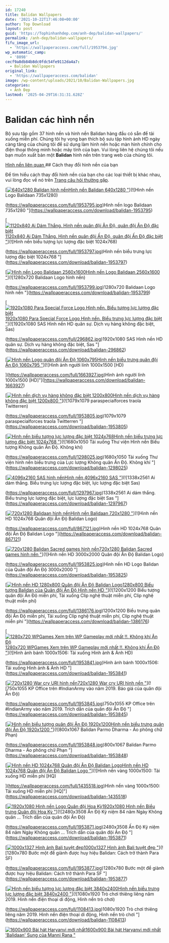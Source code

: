 ```yaml
---
id: 17240
title: Balidan Wallpapers
date: '2021-10-22T17:46:08+00:00'
author: Top Download
layout: post
guid: 'https://Tophinhanhdep.com/anh-dep/balidan-wallpapers/'
permalink: /anh-dep/balidan-wallpapers/
fifu_image_url:
  - 'https://wallpaperaccess.com/full/1953794.jpg'
wp_automatic_camp:
  - '8098'
cecf9a8db84b8dc0fdc54fe9112da4a7:
  - Balidan Wallpapers
original_link:
  - 'https://wallpaperaccess.com/balidan'
image: /wp-content/uploads/2021/10/Balidan-Wallpapers.jpg
categories:
  - Ảnh Đẹp
lastmod: '2025-04-29T16:31:31.628Z'
---
```

# Balidan các hình nền

Bộ sưu tập gồm 37 hình nền và hình nền Balidan hàng đầu có sẵn để tải xuống miễn phí. Chúng tôi hy vọng bạn thích bộ sưu tập hình ảnh HD ngày càng tăng của chúng tôi để sử dụng làm hình nền hoặc màn hình chính cho điện thoại thông minh hoặc máy tính của bạn. Vui lòng liên hệ chúng tôi nếu bạn muốn xuất bản một **Balidan** hình nền trên trang web của chúng tôi.

[Hình nền liên quan ](#related) ## Cách thay đổi hình nền của bạn

Để tìm hiểu cách thay đổi hình nền của bạn cho các loại thiết bị khác nhau, vui lòng đọc về nó trên [Trang câu hỏi thường gặp](https://tophinhanhdep.com/faq/).

  
[[![640x1280 Balidan hình nền](https://wallpaperaccess.com/full/1953794.jpg)Hình nền Balidan 640x1280 "](https://wallpaperaccess.com/download/balidan-1953794)](![Hình nền Logo Balidaan 735x1280)

(https://wallpaperaccess.com/full/1953795.jpg)Hình nền logo Balidaan 735x1280 "](https://wallpaperaccess.com/download/balidan-1953795)

[[![1120x840 Ai Dám Thắng.  Hình nền quân đội Ấn Độ, quân đội Ấn Độ đặc biệt](https://wallpaperaccess.com/full/1953796.jpg)1120x840 Ai Dám Thắng. Hình nền quân đội Ấn Độ, quân đội Ấn Độ đặc biệt "](https://wallpaperaccess.com/download/balidan-1953796)](![Hình nền biểu tượng lực lượng đặc biệt 1024x768)

(https://wallpaperaccess.com/full/1953797.jpg)Hình nền biểu trưng lực lượng đặc biệt 1024x768 "](https://wallpaperaccess.com/download/balidan-1953797)

[[![Hình nền Logo Balidaan 2560x1600](https://wallpaperaccess.com/full/1953798.jpg)Hình nền Logo Balidaan 2560x1600 "](https://wallpaperaccess.com/download/balidan-1953798)](![1280x720 Balidaan Logo hình nền)

(https://wallpaperaccess.com/full/1953799.jpg)1280x720 Balidaan Logo hình nền "](https://wallpaperaccess.com/download/balidan-1953799)

[[![1920x1080 Para Special Force Logo Hình nền.  Biểu tượng lực lượng đặc biệt](https://wallpaperaccess.com/full/1953800.jpg)1920x1080 Para Special Force Logo Hình nền. Biểu trưng lực lượng đặc biệt "](https://wallpaperaccess.com/download/balidan-1953800)](![1920x1080 SAS Hình nền HD quân sự.  Dịch vụ hàng không đặc biệt, Sas)

(https://wallpaperaccess.com/full/296862.jpg)1920x1080 SAS Hình nền HD quân sự. Dịch vụ hàng không đặc biệt, Sas "](https://wallpaperaccess.com/download/balidan-296862)

[[![Hình nền Logo quân đội Ấn Độ 1060x795](https://wallpaperaccess.com/full/1953802.jpg)Hình nền biểu trưng quân đội Ấn Độ 1060x795 "](https://wallpaperaccess.com/download/balidan-1953802)](![Hình ảnh người lính 1000x1500 [HD)

](https://wallpaperaccess.com/full/1663927.jpg)Hình ảnh người lính 1000x1500 \[HD\]"](https://wallpaperaccess.com/download/balidan-1663927)

[[![Hình nền dịch vụ hàng không đặc biệt 1200x800](https://wallpaperaccess.com/full/1953804.jpg)Hình nền dịch vụ hàng không đặc biệt 1200x800 "](https://wallpaperaccess.com/download/balidan-1953804)](![1079x1079 paraspecialforces traola Twitterren)

(https://wallpaperaccess.com/full/1953805.jpg)1079x1079 paraspecialforces traola Twitterren "](https://wallpaperaccess.com/download/balidan-1953805)

[[![Hình nền biểu tượng lực lượng đặc biệt 1024x768](https://wallpaperaccess.com/full/1297646.jpg)Hình nền biểu trưng lực lượng đặc biệt 1024x768 "](https://wallpaperaccess.com/download/balidan-1297646)](![1680x1050 Tải xuống Thư viện Hình nền Biểu tượng Không quân Ấn Độ.  Không khí)

(https://wallpaperaccess.com/full/1298025.jpg)1680x1050 Tải xuống Thư viện hình nền biểu trưng của Lực lượng Không quân Ấn Độ. Không khí "](https://wallpaperaccess.com/download/balidan-1298025)

[[![4096x2160 SAS hình nền](https://wallpaperaccess.com/full/1953808.png)Hình nền 4096x2160 SAS "](https://wallpaperaccess.com/download/balidan-1953808)](![1338x2561 Ai dám thắng.  Biểu trưng lực lượng đặc biệt, lực lượng đặc biệt Sas)

(https://wallpaperaccess.com/full/1297967.jpg)1338x2561 Ai dám thắng. Biểu trưng lực lượng đặc biệt, lực lượng đặc biệt Sas "](https://wallpaperaccess.com/download/balidan-1297967)

[[![720x1280 Balidaan hình nền](https://wallpaperaccess.com/full/1953820.jpg)Hình nền Balidaan 720x1280 "](https://wallpaperaccess.com/download/balidan-1953820)](![Hình nền HD 1024x768 Quân đội Ấn Độ Balidan Logo)

(https://wallpaperaccess.com/full/867121.jpg)Hình nền HD 1024x768 Quân đội Ấn Độ Balidan Logo "](https://wallpaperaccess.com/download/balidan-867121)

[[![720x1280 Balidan Sacred games hình nền](https://wallpaperaccess.com/full/1953824.jpg)720x1280 Balidan Sacred games hình nền "](https://wallpaperaccess.com/download/balidan-1953824)](![Hình nền HD 3000x2000 Quân đội Ấn Độ Balidan Logo)

(https://wallpaperaccess.com/full/1953825.jpg)Hình nền HD Logo Balidan của Quân đội Ấn Độ 3000x2000 "](https://wallpaperaccess.com/download/balidan-1953825)

[[![Hình nền HD 1280x800 Quân đội Ấn Độ Balidan Logo](https://wallpaperaccess.com/full/1953831.jpg)1280x800 Biểu tượng Balidan của Quân đội Ấn Độ Hình nền HD "](https://wallpaperaccess.com/download/balidan-1953831)](![1200x1200 Biểu tượng quân đội Ấn Độ miễn phí, Tải xuống Clip nghệ thuật miễn phí, Clip nghệ thuật miễn phí)

(https://wallpaperaccess.com/full/1386176.jpg)1200x1200 Biểu trưng quân đội Ấn Độ miễn phí, Tải xuống Clip nghệ thuật miễn phí, Clip nghệ thuật miễn phí "](https://wallpaperaccess.com/download/balidan-1386176)

[[![1280x720 WPGames Xem trên WP Gameplay mới nhất !!.  Không khí Ấn Độ](https://wallpaperaccess.com/full/1953839.jpg)1280x720 WPGames Xem trên WP Gameplay mới nhất !!. Không khí Ấn Độ "](https://wallpaperaccess.com/download/balidan-1953839)](![Hình ảnh bánh 1000x1506: Tải xuống Hình ảnh & Ảnh HD)

(https://wallpaperaccess.com/full/1953841.jpg)Hình ảnh bánh 1000x1506: Tải xuống Hình ảnh &amp; Ảnh HD "](https://wallpaperaccess.com/download/balidan-1953841)

[[![720x1280 War cry URI hình nền](https://wallpaperaccess.com/full/1953842.jpg)720x1280 War cry URI hình nền "](https://wallpaperaccess.com/download/balidan-1953842)](![750x1055 KP Office trên #IndianArmy vào năm 2019. Báo giá của quân đội Ấn Độ)

(https://wallpaperaccess.com/full/1953845.jpg)750x1055 KP Office trên #IndianArmy vào năm 2019. Trích dẫn của quân đội Ấn Độ "](https://wallpaperaccess.com/download/balidan-1953845)

[[![Hình nền biểu tượng quân đội Ấn Độ 1920x1200](https://wallpaperaccess.com/full/1386199.jpg)Hình nền biểu trưng quân đội Ấn Độ 1920x1200 "](https://wallpaperaccess.com/download/balidan-1386199)](![800x1067 Balidan Parmo Dharma - Áo phông chữ Phạn)

(https://wallpaperaccess.com/full/1953848.jpg)800x1067 Balidan Parmo Dharma - Áo phông chữ Phạn "](https://wallpaperaccess.com/download/balidan-1953848)

[[![Hình nền HD 1024x768 Quân đội Ấn Độ Balidan Logo](https://wallpaperaccess.com/full/1953864.jpg)Hình nền HD 1024x768 Quân đội Ấn Độ Balidan Logo "](https://wallpaperaccess.com/download/balidan-1953864)](![Hình nền vàng 1000x1500: Tải xuống HD miễn phí [HQ)

](https://wallpaperaccess.com/full/1435518.jpg)Hình nền vàng 1000x1500: Tải xuống HD miễn phí \[HQ\]"](https://wallpaperaccess.com/download/balidan-1435518)

[[![1920x1080 Hình nền Logo Quân đội Hoa Kỳ](https://wallpaperaccess.com/full/1953868.jpg)1920x1080 Hình nền Biểu trưng Quân đội Hoa Kỳ "](https://wallpaperaccess.com/download/balidan-1953868)](![2480x3508 Ấn Độ Kỷ niệm 84 năm Ngày Không quân ...  Trích dẫn của quân đội Ấn Độ)

(https://wallpaperaccess.com/full/1953871.jpg)2480x3508 Ấn Độ Kỷ niệm 84 năm Ngày Không quân ... Trích dẫn của quân đội Ấn Độ "](https://wallpaperaccess.com/download/balidan-1953871)

[[![1000x1327 Hình ảnh Bali tuyệt đẹp](https://wallpaperaccess.com/full/1180155.jpg)1000x1327 Hình ảnh Bali tuyệt đẹp "](https://wallpaperaccess.com/download/balidan-1180155)](![1280x780 Bước một để giành được huy hiệu Balidan: Cách trở thành Para SF)

(https://wallpaperaccess.com/full/1953877.jpg)1280x780 Bước một để giành được huy hiệu Balidan: Cách trở thành Para SF "](https://wallpaperaccess.com/download/balidan-1953877)

[[![Hình nền biểu tượng lực lượng đặc biệt 3840x2400](https://wallpaperaccess.com/full/1953878.jpg)Hình nền biểu trưng lực lượng đặc biệt 3840x2400 "](https://wallpaperaccess.com/download/balidan-1953878)](![1080x1920 Trò chơi thiêng liêng năm 2019. Hình nền điện thoại di động, Hình nền trò chơi)

(https://wallpaperaccess.com/full/1108413.jpg)1080x1920 Trò chơi thiêng liêng năm 2019. Hình nền điện thoại di động, Hình nền trò chơi "](https://wallpaperaccess.com/download/balidan-1108413)

[![1600x900 Bài hát Haryanvi mới nhất ](https://wallpaperaccess.com/full/1953880.jpg)1600x900 Bài hát Haryanvi mới nhất 'Balidaan' Sung của Manni Rana "](https://wallpaperaccess.com/download/balidan-1953880)
